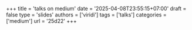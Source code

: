 +++
title = 'talks on medium'
date = '2025-04-08T23:55:15+07:00'
draft = false
type = 'slides'
authors = ['viridi']
tags = ['talks']
categories = ['medium']
url = '25d22'
+++
